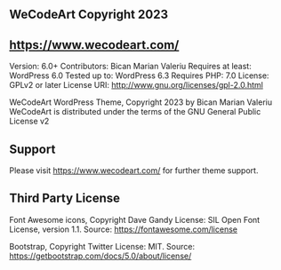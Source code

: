 ## WeCodeArt Copyright 2023
## https://www.wecodeart.com/

Version: 6.0+
Contributors: Bican Marian Valeriu
Requires at least: WordPress 6.0
Tested up to: WordPress 6.3
Requires PHP: 7.0
License: GPLv2 or later
License URI: http://www.gnu.org/licenses/gpl-2.0.html

WeCodeArt WordPress Theme, Copyright 2023 by Bican Marian Valeriu
WeCodeArt is distributed under the terms of the GNU General Public License v2

## Support
Please visit https://www.wecodeart.com/ for further theme support.

## Third Party License
Font Awesome icons, Copyright Dave Gandy
License: SIL Open Font License, version 1.1.
Source: https://fontawesome.com/license

Bootstrap, Copyright Twitter
License: MIT.
Source: https://getbootstrap.com/docs/5.0/about/license/